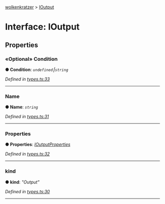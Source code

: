 [wolkenkratzer](../README.md) > [IOutput](../interfaces/ioutput.md)



# Interface: IOutput


## Properties
<a id="condition"></a>

### «Optional» Condition

**●  Condition**:  *`undefined`⎮`string`* 

*Defined in [types.ts:33](https://github.com/arminhammer/wolkenkratzer/blob/aef6abd/src/types.ts#L33)*





___

<a id="name"></a>

###  Name

**●  Name**:  *`string`* 

*Defined in [types.ts:31](https://github.com/arminhammer/wolkenkratzer/blob/aef6abd/src/types.ts#L31)*





___

<a id="properties"></a>

###  Properties

**●  Properties**:  *[IOutputProperties](ioutputproperties.md)* 

*Defined in [types.ts:32](https://github.com/arminhammer/wolkenkratzer/blob/aef6abd/src/types.ts#L32)*





___

<a id="kind"></a>

###  kind

**●  kind**:  *"Output"* 

*Defined in [types.ts:30](https://github.com/arminhammer/wolkenkratzer/blob/aef6abd/src/types.ts#L30)*





___


